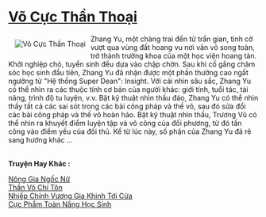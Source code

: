<a href="https://truyenwiki.net/vo-cuc-than-thoai.35316/" title="Võ Cực Thần Thoại"><h1>Võ Cực Thần Thoại</h1></a><div style="display:table"><img align="right" style="float: left; padding: 10px;" src="https://truyenwiki.net/a/img/str/src/35316.jpg" alt="Võ Cực Thần Thoại">Zhang Yu, một chàng trai đến từ trần gian, tình cờ vượt qua vùng đất hoang vu nơi văn võ song toàn, trở thành trưởng khoa của một học viện hoang tàn. Khởi nghiệp chó, tuyển sinh đều dựa vào chập chờn. Sau khi cố gắng chăm sóc học sinh đầu tiên, Zhang Yu đã nhận được một phần thưởng cao ngất ngưởng từ "Hệ thống Super Dean": Insight. Với cái nhìn sâu sắc, Zhang Yu có thể nhìn ra các thuộc tính cơ bản của người khác: giới tính, tuổi tác, tài năng, trình độ tu luyện, v.v. Bật kỹ thuật nhìn thấu đáo, Zhang Yu có thể nhìn thấy tất cả các sai sót trong các bài công pháp và thế võ, sau đó sửa đổi các bài công pháp và thế võ hoàn hảo. Bật kỹ thuật nhìn thấu, Trương Vũ có thể nhìn ra khuyết điểm luyện tập và võ công của đối phương, từ đó tấn công vào điểm yếu của đối thủ. Kể từ lúc này, số phận của Zhang Yu đã rẽ sang hướng khác ...</div><p><br><b>Truyện Hay Khác :</b></p><a href="https://truyenwiki.net/nong-gia-ngoc-nu.36127/" alt="Nông Gia Ngốc Nữ">Nông Gia Ngốc Nữ</a><br/><a href="https://github.com/nownovels/topcv/tree/master/truyenhay/36610" alt="Thần Võ Chí Tôn">Thần Võ Chí Tôn</a><br/><a href="https://sangtacviet.wordpress.com/2020/10/22/nhiep-chinh-vuong-gia-khinh-toi-cua/" alt="Nhiếp Chính Vương Gia Khinh Tới Cửa">Nhiếp Chính Vương Gia Khinh Tới Cửa</a><br/><a href="https://github.com/nownovels/topcv/tree/master/truyenhay/35323" alt="Cực Phẩm Toàn Năng Học Sinh">Cực Phẩm Toàn Năng Học Sinh</a><br/>